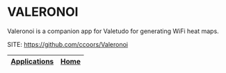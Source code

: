 # VALERONOI
 
 Valeronoi is a companion app for Valetudo
 for generating WiFi heat maps.
 
 SITE: https://github.com/ccoors/Valeronoi

 | [Applications](https://portable-linux-apps.github.io/apps.html) | [Home](https://portable-linux-apps.github.io)
 | --- | --- |
